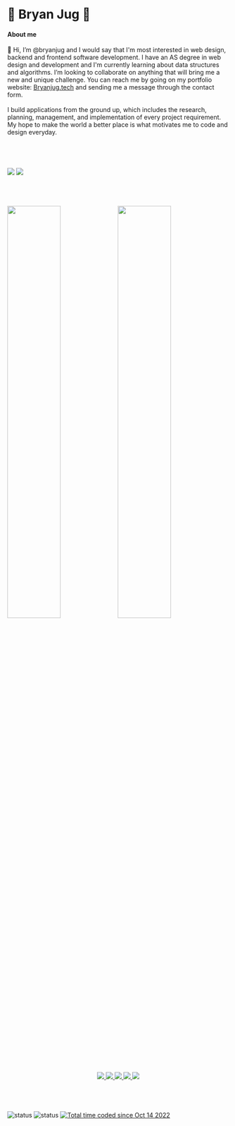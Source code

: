 <h1>👾 Bryan Jug 👾</h1>
<h4>About me</h4>
👋 Hi, I’m @bryanjug and I would say that I'm most interested in web design, backend and frontend software development. I have an AS degree in web design and development and I'm currently learning about data structures and algorithms. I’m looking to collaborate on anything that will bring me a new and unique challenge. You can reach me by going on my portfolio website: <a href="https://bryanjug.tech" target="_blank">Bryanjug.tech</a> and sending me a message through the contact form.
<br><br>
I build applications from the ground up, which includes the research, planning, management, and implementation of every project requirement. My hope to make the world a better place is what motivates me to code and design everyday.

#
<br>

<img align="center" style="" src="https://github-readme-stats.vercel.app/api?username=bryanjug&show_icons=true&theme=dark&count_private=true&include_all_commits=true&line_height=28&bg_color=60,0c0c0c,2b0077&card_width=480"/> <img align="center" style="" src="https://github-readme-stats.vercel.app/api/top-langs/?username=bryanjug&theme=dark&langs_count=10&bg_color=60,0c0c0c,2b0077&layout=compact"/>

#
<br>

<img align="center" src="https://wakatime.com/share/@Bryanjug/044f888d-033a-46fa-a25b-bb02e3e1e4f0.png" style="width:49%;"/> <img style="width:49%;" align="center" src="https://wakatime.com/share/@Bryanjug/8e09b562-cdfe-432e-b107-b046e7bd24ee.png" />

#
<br>

<div align="center">
  <a href="https://github.com/bryanjug/netflix-clone" target="_blank">
    <img src="https://github-readme-stats.vercel.app/api/pin/?username=bryanjug&repo=netflix-clone&theme=dark&bg_color=60,0c0c0c,2b0077">
  </a>
  <a href="https://github.com/bryanjug/ds_algos" target="_blank">
    <img src="https://github-readme-stats.vercel.app/api/pin/?username=bryanjug&repo=ds_algos&theme=dark&bg_color=60,0c0c0c,2b0077">
  </a>
  <a href="https://github.com/bryanjug/crypto-dashboard" target="_blank">
    <img src="https://github-readme-stats.vercel.app/api/pin/?username=bryanjug&repo=crypto-dashboard&theme=dark&bg_color=60,0c0c0c,2b0077">
  </a>
  <a href="https://github.com/bryanjug/pomodoro" target="_blank">
    <img src="https://github-readme-stats.vercel.app/api/pin/?username=bryanjug&repo=pomodoro&theme=dark&bg_color=60,0c0c0c,2b0077">
  </a>
  <a href="https://github.com/bryanjug/art-contest" target="_blank">
    <img src="https://github-readme-stats.vercel.app/api/pin/?username=bryanjug&repo=art-contest&theme=dark&bg_color=60,0c0c0c,2b0077">
  </a>
</div>

#
<br>

![status](https://badge.stateful.com/bryanjug/status.svg) ![status](https://badge.stateful.com/bryanjug/dnd.svg) <a href="https://wakatime.com/@8638c9ab-2b3e-4e7f-b363-33cf54806699"><img src="https://wakatime.com/badge/user/8638c9ab-2b3e-4e7f-b363-33cf54806699.svg" alt="Total time coded since Oct 14 2022" /></a>
